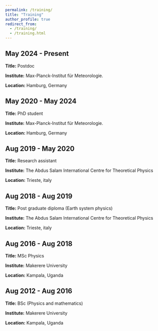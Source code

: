 ```yaml
---
permalink: /training/
title: "Training"
author_profile: true
redirect_from: 
  - /training/
  - /training.html
---
```


## May 2024 - Present
**Title:** Postdoc

**Institute:** Max-Planck-Institut für Meteorologie.

**Location:** Hamburg, Germany

## May 2020 - May 2024
**Title:** PhD student

**Institute:** Max-Planck-Institut für Meteorologie.

**Location:** Hamburg, Germany

## Aug 2019 - May 2020
**Title:** Research assistant

**Institute:** The Abdus Salam International Centre for Theoretical Physics

**Location:** Trieste, italy

## Aug 2018 - Aug 2019
**Title:** Post graduate diploma (Earth system physics)

**Institute:** The Abdus Salam International Centre for Theoretical Physics

**Location:** Trieste, italy

## Aug 2016 - Aug 2018
**Title:** MSc Physics

**Institute:** Makerere University

**Location:** Kampala, Uganda

## Aug 2012 - Aug 2016
**Title:** BSc (Physics and mathematics)

**Institute:** Makerere University

**Location:** Kampala, Uganda

